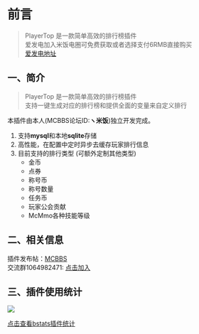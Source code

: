 # 前言
> PlayerTop 是一款简单高效的排行榜插件  
> 爱发电加入米饭电圈可免费获取或者选择支付6RMB直接购买  
> [爱发电地址](https://afdian.net/@PlayerTitle)


## 一、简介
> PlayerTop 是一款简单高效的排行榜插件  
> 支持一键生成对应的排行榜和提供全面的变量来自定义排行

本插件由本人(MCBBS论坛ID:**ヽ米饭**)独立开发完成。

1. 支持**mysql**和本地**sqlite**存储
2. 高性能，在配置中定时异步去缓存玩家排行信息
3. 目前支持的排行类型 (可额外定制其他类型)
   * 金币
   * 点券
   * 称号币
   * 称号数量
   * 任务币
   * 玩家公会贡献
   * McMmo各种技能等级

## 二、相关信息
插件发布帖：[MCBBS](https://www.mcbbs.net/thread-1351130-1-1.html)  
交流群1064982471: [点击加入](https://jq.qq.com/?_wv=1027&k=5sxTf8u)

## 三、插件使用统计
![](https://bstats.org/signatures/bukkit/PlayerTop.svg)

[点击查看bstats插件统计](https://bstats.org/plugin/bukkit/PlayerTop/15377)